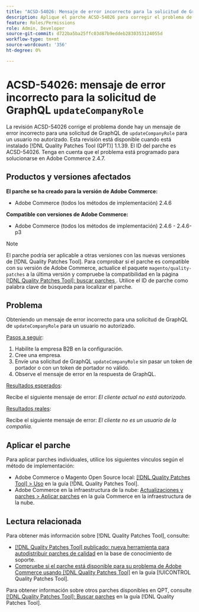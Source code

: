 ```yaml
---
title: "ACSD-54026: Mensaje de error incorrecto para la solicitud de GraphQL updateCompanyRole"
description: Aplique el parche ACSD-54026 para corregir el problema de Adobe Commerce donde haya un mensaje de error incorrecto para una solicitud de GraphQL updateCompanyRole para un usuario no autorizado.
feature: Roles/Permissions
role: Admin, Developer
source-git-commit: d722ba5ba25ffc03d87b9eddeb2830353124055d
workflow-type: tm+mt
source-wordcount: '356'
ht-degree: 0%

---
```


# ACSD-54026: mensaje de error incorrecto para la solicitud de GraphQL `updateCompanyRole`

La revisión ACSD-54026 corrige el problema donde hay un mensaje de error incorrecto para una solicitud de GraphQL de `updateCompanyRole` para un usuario no autorizado. Esta revisión está disponible cuando está instalado [!DNL Quality Patches Tool (QPT)] 1.1.39. El ID del parche es ACSD-54026. Tenga en cuenta que el problema está programado para solucionarse en Adobe Commerce 2.4.7.

## Productos y versiones afectados

**El parche se ha creado para la versión de Adobe Commerce:**

* Adobe Commerce (todos los métodos de implementación) 2.4.6

**Compatible con versiones de Adobe Commerce:**

* Adobe Commerce (todos los métodos de implementación) 2.4.6 - 2.4.6-p3

>[!NOTE]
>
>El parche podría ser aplicable a otras versiones con las nuevas versiones de [!DNL Quality Patches Tool]. Para comprobar si el parche es compatible con su versión de Adobe Commerce, actualice el paquete `magento/quality-patches` a la última versión y compruebe la compatibilidad en la página [[!DNL Quality Patches Tool]: buscar parches ](https://experienceleague.adobe.com/tools/commerce-quality-patches/index.html). Utilice el ID de parche como palabra clave de búsqueda para localizar el parche.

## Problema

Obteniendo un mensaje de error incorrecto para una solicitud de GraphQL de `updateCompanyRole` para un usuario no autorizado.

<u>Pasos a seguir</u>:

1. Habilite la empresa B2B en la configuración.
1. Cree una empresa.
1. Envíe una solicitud de GraphQL `updateCompanyRole` sin pasar un token de portador o con un token de portador no válido.
1. Observe el mensaje de error en la respuesta de GraphQL.

<u>Resultados esperados</u>:

Recibe el siguiente mensaje de error: *El cliente actual no está autorizado.*

<u>Resultados reales</u>:

Recibe el siguiente mensaje de error: *El cliente no es un usuario de la compañía.*

## Aplicar el parche

Para aplicar parches individuales, utilice los siguientes vínculos según el método de implementación:

* Adobe Commerce o Magento Open Source local: [[!DNL Quality Patches Tool] > Uso](https://experienceleague.adobe.com/docs/commerce-operations/tools/quality-patches-tool/usage.html) en la guía [!DNL Quality Patches Tool].
* Adobe Commerce en la infraestructura de la nube: [Actualizaciones y parches > Aplicar parches](https://experienceleague.adobe.com/docs/commerce-cloud-service/user-guide/develop/upgrade/apply-patches.html) en la guía Commerce en la infraestructura de la nube.

## Lectura relacionada

Para obtener más información sobre [!DNL Quality Patches Tool], consulte:

* [[!DNL Quality Patches Tool] publicado: nueva herramienta para autodistribuir parches de calidad](https://experienceleague.adobe.com/en/docs/commerce-knowledge-base/kb/announcements/commerce-announcements/magento-quality-patches-released-new-tool-to-self-serve-quality-patches) en la base de conocimiento de soporte.
* [Compruebe si el parche está disponible para su problema de Adobe Commerce usando [!DNL Quality Patches Tool]](/help/tools/quality-patches-tool/patches-available-in-qpt/check-patch-for-magento-issue-with-magento-quality-patches.md) en la guía [!UICONTROL Quality Patches Tool].


Para obtener información sobre otros parches disponibles en QPT, consulte [[!DNL Quality Patches Tool]: Buscar parches](https://experienceleague.adobe.com/tools/commerce-quality-patches/index.html) en la guía [!DNL Quality Patches Tool].
